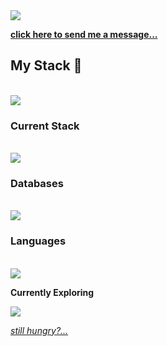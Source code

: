 <img src='https://komarev.com/ghpvc/?username=coreydemarse&color=008080' />

**[click here to send me a message...](https://coreydemarse.com/contact.html)**

## My Stack 🥞 
<br />
<img src="https://skillicons.dev/icons?i=linux,vscode,git,docker,nginx" />

### Current Stack
<br />
<img src="https://skillicons.dev/icons?i=ts,vue,pinia,tailwind,vite,vitest,nodejs,express,prisma,tauri" />

### Databases
<br />
<img src="https://skillicons.dev/icons?i=postgres,redis,mongodb" />

### Languages
<br />
<img src="https://skillicons.dev/icons?i=html,css,ts,js,elixir,ruby,python,cs,php,bash"/>

**Currently Exploring**

<img src="https://skillicons.dev/icons?i=deno,rust,wasm,tensorflow,solidity" />

*[still hungry?...](https://github.com/stars/coreydemarse/lists/my-stack)*
